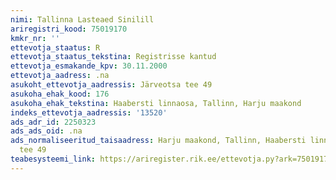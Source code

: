```yaml
---
nimi: Tallinna Lasteaed Sinilill
ariregistri_kood: 75019170
kmkr_nr: ''
ettevotja_staatus: R
ettevotja_staatus_tekstina: Registrisse kantud
ettevotja_esmakande_kpv: 30.11.2000
ettevotja_aadress: .na
asukoht_ettevotja_aadressis: Järveotsa tee 49
asukoha_ehak_kood: 176
asukoha_ehak_tekstina: Haabersti linnaosa, Tallinn, Harju maakond
indeks_ettevotja_aadressis: '13520'
ads_adr_id: 2250323
ads_ads_oid: .na
ads_normaliseeritud_taisaadress: Harju maakond, Tallinn, Haabersti linnaosa, Järveotsa
  tee 49
teabesysteemi_link: https://ariregister.rik.ee/ettevotja.py?ark=75019170&ref=rekvisiidid
---
```

